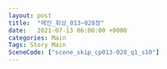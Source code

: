 ```yaml
---
layout: post
title:  "메인_회상_013~028장"
date:   2021-07-13 06:00:00 +0000
categories: Main
Tags: Story Main
SceneCode: ["scene_skip_cp013-028_q1_s10"]
---
```

